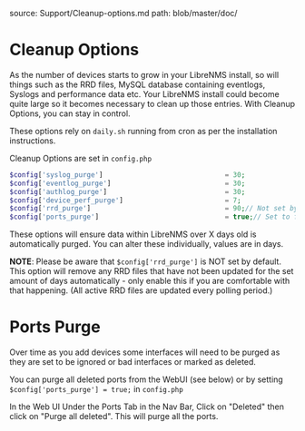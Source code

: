 source: Support/Cleanup-options.md
path: blob/master/doc/

# Cleanup Options

As the number of devices starts to grow in your LibreNMS install, so
will things such as the RRD files, MySQL database containing
eventlogs, Syslogs and performance data etc. Your LibreNMS install
could become quite large so it becomes necessary to clean up those
entries. With Cleanup Options, you can stay in control.

These options rely on ```daily.sh``` running from cron as per the installation instructions.

Cleanup Options are set in ```config.php```

```php
$config['syslog_purge']                              = 30;
$config['eventlog_purge']                            = 30;
$config['authlog_purge']                             = 30;
$config['device_perf_purge']                         = 7;
$config['rrd_purge']                                 = 90;// Not set by default
$config['ports_purge']                               = true;// Set to false by default
```

These options will ensure data within LibreNMS over X days old is
automatically purged. You can alter these individually, values are in
days.

**NOTE**: Please be aware that ```$config['rrd_purge']``` is NOT set
by default. This option will remove any RRD files that have not been
updated for the set amount of days automatically - only enable this if
you are comfortable with that happening. (All active RRD files are
updated every polling period.)

# Ports Purge

Over time as you add devices some interfaces will need to be purged as
they are set to be ignored or bad interfaces or marked as deleted.

You can purge all deleted ports from the WebUI (see below) or by
setting `$config['ports_purge'] = true;` in `config.php`

In the Web UI Under the Ports Tab in the Nav Bar, Click on "Deleted"
then click on "Purge all deleted". This will purge all the ports.
